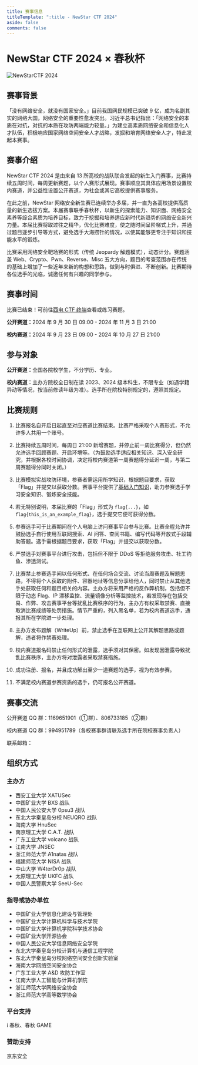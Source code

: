 ```yaml
---
title: 赛事信息
titleTemplate: ":title - NewStar CTF 2024"
aside: false
comments: false
---
```


<script setup>
import Container from '@/components/docs/Container.vue'
import Link from '@/components/docs/Link.vue'
import Text from '@/components/docs/NonTextDetectable.vue'
</script>

# NewStar CTF 2024 × 春秋杯

![NewStarCTF 2024](/assets/images/banner-2024.png)

## 赛事背景

「没有网络安全，就没有国家安全。」目前我国网民规模已突破 9 亿，成为名副其实的网络大国，网络安全的重要性愈发突出。习近平总书记指出：「网络安全的本质在对抗，对抗的本质在攻防两端能力较量。」为建立高素质网络安全和信息化人才队伍，积极响应国家网络空间安全人才战略，发掘和培育网络安全人才，特此发起本赛事。

## 赛事介绍

NewStar CTF 2024 是由来自 13 所高校的战队联合发起的新生入门赛事，比赛持续五周时间，每周更新赛题，以个人赛形式展现。赛事顺应其具体应用场景设置校内赛道，并公益性设置公开赛道，为社会或其它高校提供赛事服务。

在此之前，NewStar 网络安全新生赛已连续举办多届，并一直为各高校提供高质量的新生选拔方案。本届赛事联手春秋杯，以新生的探索能力、知识面、网络安全素养等综合素质为培养目标，致力于挖掘和培养适应新时代新趋势的网络安全新兴力量。本届比赛将取过往之精华，优化比赛难度，使之随时间呈阶梯式上升，并通过题目逐步引导等方式，避免选手大海捞针的情况，以使其能够更专注于知识和技能水平的锻炼。

比赛采用网络安全靶场赛的形式<span data-desc>（传统 Jeopardy 解题模式）</span>，动态计分。赛题涵盖 Web、Crypto、Pwn、Reverse、Misc 五大方向，题目的考查范围亦在传统的基础上增加了一些近年来新的构想和思路，做到与时俱进、不断创新。比赛期待各位选手的光临，诚邀任何有兴趣的同学参与。

## 赛事时间<Text class='desc-text' fontSize='18px' fontWeight='500' content='（GMT+0800 中国标准时间）' />

<Container type='info'>

比赛已结束！可前往[西电 CTF 终端](https://ctf.xidian.edu.cn/training/14)查看或练习赛题。
</Container>

<strong>公开赛道：</strong>2024 年 9 月 30 日 09:00 - 2024 年 11 月 3 日 21:00

<strong>校内赛道：</strong>2024 年 9 月 23 日 09:00 - 2024 年 10 月 27 日 21:00

## 参与对象

<strong>公开赛道：</strong>全国各院校学生，不分学历、专业。

<strong>校内赛道：</strong>主办方院校全日制在读 2023、2024 级本科生，不限专业<span data-desc>（如遇学籍异动等情况，按当前修读年级为准）</span>。选手所在院校特别规定的，遵照其规定。

## 比赛规则

1. 比赛报名自开启日起直至对应赛道比赛结束。比赛严格采取个人赛形式，不允许多人共用一个账号。

2. 比赛持续五周时间，每周日 21:00 新增赛题，并停止前一周比赛得分，但仍然允许选手回顾赛题、开启环境等。<span data-desc>（为鼓励选手适应相关知识、深入安全研究，并根据各校时间协调，决定将校内赛道第一周赛题得分延迟一周，与第二周赛题得分同时关闭。）</span>

3. 比赛模拟实战攻防环境，参赛者需运用所学知识，根据题目要求，获取「Flag」并提交以获取分数。赛事平台提供了[基础入门知识](/learn/)，助力参赛选手学习安全知识、锻炼安全技能。

4. 若无特别说明，本届比赛的「Flag」形式为 `flag{...}`，如 `flag{this_is_an_example_flag}`，选手提交它便可获得分数。

5. 参赛选手可于比赛期间在个人电脑上访问赛事平台参与比赛。比赛全程允许并鼓励选手自行使用互联网搜索、AI 问答、查阅书籍、编写代码等开放式手段辅助答题。选手需根据题目要求，获取「Flag」并提交以获取分数。

6. 严禁选手对赛事平台进行攻击，包括但不限于 DDoS 等拒绝服务攻击、社工钓鱼、渗透测试。

7. 比赛禁止参赛选手间以任何形式、在任何场合交流、讨论当周赛题及解题思路，不得将个人获取的附件、容器地址等信息分享给他人，同时禁止从其他选手处获取任何和题目相关的内容。主办方将采用严格的反作弊机制，包括但不限于动态 Flag、IP 漂移监控、流量镜像分析等监控技术，若发现存在包括交易、作弊、攻击赛事平台等扰乱比赛秩序的行为，主办方有权采取禁赛、直接取消比赛成绩等处罚措施。情节严重的，列入黑名单，若为校内赛道选手，通报其所在学院进一步处理。

8. 主办方发布题解（WriteUp）前，禁止选手在互联网上公开其解题思路或题解，违者将作禁赛处理。

9. 校内赛道报名码禁止任何形式的泄露，选手须对其保密。如发现因泄露导致扰乱比赛秩序，主办方将对泄露者采取禁赛措施。

10. 成功注册、报名，并且成功解出至少一道赛题的选手，视为有效参赛。

11. 不满足校内赛道参赛资质的选手，仍可报名公开赛道。

## 赛事交流

公开赛道 QQ 群：1169651901<span data-desc>（①群）</span>、806733185<span data-desc>（②群）</span>

校内赛道 QQ 群：994951789<span data-desc>（各校赛事群请联系选手所在院校赛事负责人）</span>

联系邮箱：<Link theme="plain" href="mailto:newstar@openctf.net" text="newstar@openctf.net" />

## 组织方式

### 主办方<Text class='desc-text' fontSize='16px' fontWeight='500' content='（以下排名不分先后）' />

- 西安工业大学 XATUSec
- 中国矿业大学 BXS 战队
- 中国人民公安大学 0psu3 战队
- 东北大学秦皇岛分校 NEUQRO 战队
- 海南大学 HnuSec
- 南京理工大学 C.A.T. 战队
- 广东工业大学 volcano 战队
- 江南大学 JNSEC
- 浙江师范大学 A1natas 战队
- 福建师范大学 NISA 战队
- 中山大学 W4terDr0p 战队
- 太原理工大学 UKFC 战队
- 中国人民警察大学 SeeU-Sec

### 指导或协办单位<Text class='desc-text' fontSize='16px' fontWeight='500' content='（以下排名不分先后）' />

- 中国矿业大学信息化建设与管理处
- 中国矿业大学计算机科学与技术学院
- 中国矿业大学计算机学院科学技术协会
- 中国矿业大学开源协会
- 中国人民公安大学信息网络安全学院
- 东北大学秦皇岛分校计算机与通信工程学院
- 东北大学秦皇岛分校网络空间安全创新实验室
- 海南大学网络空间安全协会
- 广东工业大学 A&D 攻防工作室
- 江南大学人工智能与计算机学院
- 浙江师范大学网络安全协会
- 浙江师范大学高等数学协会

### 平台支持

i 春秋、春秋 GAME

### 赞助支持

京东安全
